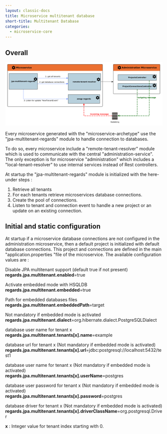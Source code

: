 ```yaml
---
layout: classic-docs
title: Microservice multitenant database
short-title: Multitenant Database
categories:
  - microservice-core
---
```


## Overall

![](/assets/images/jpa/jpa.png)

Every microservice generated with the "microservice-archetype" use the "jpa-multitenant-regards" module to handle connection to databases.

To do so, every microservice include a "remote-tenant-resolver" module which is used to communicate with the central "administration-service".  
The only exception is for microservice "administration" which includes a "local-tenant-resolver" to use internal services instead of Rest controllers.

At startup the "jpa-multitenant-regards" module is initialized with the here-under steps :
1. Retrieve all tenants
2. For each tenants retrieve microservices database connections.
3. Create the pool of connections.
4. Listen to tenant and connection event to handle a new project or an update on an existing connection.  

## Initial and static configuration

At startup if a microservice database connections are not configured in the administration microservice, then a default project is initialized with default database connections. This project and connections are defined in the main "application.properties "file of the microservice. The available configuration values are :

Disable JPA multitenant support  (default true if not present)  
**regards.jpa.multitenant.enabled**=true

Activate embedded mode with HSQLDB  
**regards.jpa.multitenant.embedded**=true

Path for embedded databases files  
**regards.jpa.multitenant.embeddedPath**=target

Not mandatory if embedded mode is activated  
**regards.jpa.multitenant.dialect**=org.hibernate.dialect.PostgreSQLDialect

database user name for tenant x<br>
**regards.jpa.multitenant.tenants[x].name**=example

database url for tenant x (Not mandatory if embedded mode is activated)
**regards.jpa.multitenant.tenants[x].url**=jdbc:postgresql://localhost:5432/test1

database user name for tenant x (Not mandatory if embedded mode is activated)  
**regards.jpa.multitenant.tenants[x].userName**=postgres

database user password for tenant x (Not mandatory if embedded mode is activated)  
**regards.jpa.multitenant.tenants[x].password**=postgres  

database driver for tenant x (Not mandatory if embedded mode is activated)  
**regards.jpa.multitenant.tenants[x].driverClassName**=org.postgresql.Driver

**x** : Integer value for tenant index starting with 0.
